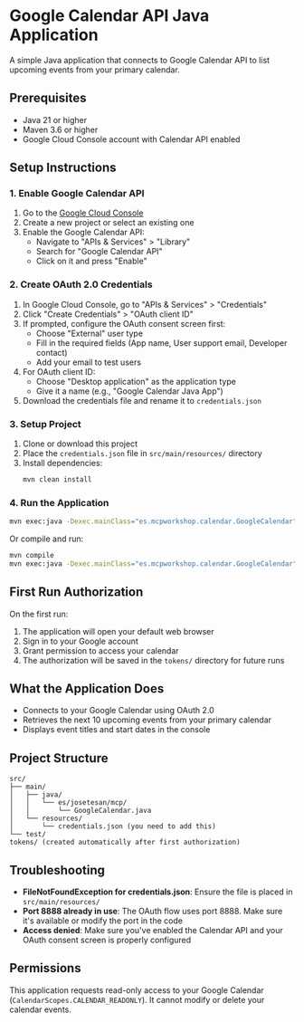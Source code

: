 # Google Calendar API Java Application

A simple Java application that connects to Google Calendar API to list upcoming events from your primary calendar.

## Prerequisites

- Java 21 or higher
- Maven 3.6 or higher
- Google Cloud Console account with Calendar API enabled

## Setup Instructions

### 1. Enable Google Calendar API

1. Go to the [Google Cloud Console](https://console.cloud.google.com/)
2. Create a new project or select an existing one
3. Enable the Google Calendar API:
   - Navigate to "APIs & Services" > "Library"
   - Search for "Google Calendar API"
   - Click on it and press "Enable"

### 2. Create OAuth 2.0 Credentials

1. In Google Cloud Console, go to "APIs & Services" > "Credentials"
2. Click "Create Credentials" > "OAuth client ID"
3. If prompted, configure the OAuth consent screen first:
   - Choose "External" user type
   - Fill in the required fields (App name, User support email, Developer contact)
   - Add your email to test users
4. For OAuth client ID:
   - Choose "Desktop application" as the application type
   - Give it a name (e.g., "Google Calendar Java App")
5. Download the credentials file and rename it to `credentials.json`

### 3. Setup Project

1. Clone or download this project
2. Place the `credentials.json` file in `src/main/resources/` directory
3. Install dependencies:
   ```bash
   mvn clean install
   ```

### 4. Run the Application

```bash
mvn exec:java -Dexec.mainClass="es.mcpworkshop.calendar.GoogleCalendar"
```

Or compile and run:
```bash
mvn compile
mvn exec:java -Dexec.mainClass="es.mcpworkshop.calendar.GoogleCalendar"
```

## First Run Authorization

On the first run:
1. The application will open your default web browser
2. Sign in to your Google account
3. Grant permission to access your calendar
4. The authorization will be saved in the `tokens/` directory for future runs

## What the Application Does

- Connects to your Google Calendar using OAuth 2.0
- Retrieves the next 10 upcoming events from your primary calendar
- Displays event titles and start dates in the console

## Project Structure

```
src/
├── main/
│   ├── java/
│   │   └── es/josetesan/mcp/
│   │       └── GoogleCalendar.java
│   └── resources/
│       └── credentials.json (you need to add this)
└── test/
tokens/ (created automatically after first authorization)
```

## Troubleshooting

- **FileNotFoundException for credentials.json**: Ensure the file is placed in `src/main/resources/`
- **Port 8888 already in use**: The OAuth flow uses port 8888. Make sure it's available or modify the port in the code
- **Access denied**: Make sure you've enabled the Calendar API and your OAuth consent screen is properly configured

## Permissions

This application requests read-only access to your Google Calendar (`CalendarScopes.CALENDAR_READONLY`). It cannot modify or delete your calendar events.